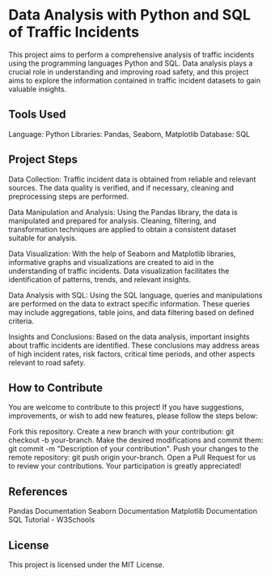 # Data Analysis with Python and SQL of Traffic Incidents
This project aims to perform a comprehensive analysis of traffic incidents using the programming languages Python and SQL. Data analysis plays a crucial role in understanding and improving road safety, and this project aims to explore the information contained in traffic incident datasets to gain valuable insights.

## Tools Used
Language: Python
Libraries: Pandas, Seaborn, Matplotlib
Database: SQL

## Project Steps
Data Collection: Traffic incident data is obtained from reliable and relevant sources. The data quality is verified, and if necessary, cleaning and preprocessing steps are performed.

Data Manipulation and Analysis: Using the Pandas library, the data is manipulated and prepared for analysis. Cleaning, filtering, and transformation techniques are applied to obtain a consistent dataset suitable for analysis.

Data Visualization: With the help of Seaborn and Matplotlib libraries, informative graphs and visualizations are created to aid in the understanding of traffic incidents. Data visualization facilitates the identification of patterns, trends, and relevant insights.

Data Analysis with SQL: Using the SQL language, queries and manipulations are performed on the data to extract specific information. These queries may include aggregations, table joins, and data filtering based on defined criteria.

Insights and Conclusions: Based on the data analysis, important insights about traffic incidents are identified. These conclusions may address areas of high incident rates, risk factors, critical time periods, and other aspects relevant to road safety.

## How to Contribute
You are welcome to contribute to this project! If you have suggestions, improvements, or wish to add new features, please follow the steps below:

Fork this repository.
Create a new branch with your contribution: git checkout -b your-branch.
Make the desired modifications and commit them: git commit -m "Description of your contribution".
Push your changes to the remote repository: git push origin your-branch.
Open a Pull Request for us to review your contributions.
Your participation is greatly appreciated!

## References
Pandas Documentation
Seaborn Documentation
Matplotlib Documentation
SQL Tutorial - W3Schools

## License
This project is licensed under the MIT License.
